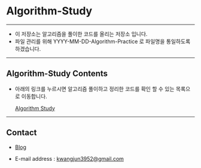 # Algorithm-Study

---

- 이 저장소는 알고리즘을 풀이한 코드를 올리는 저장소 입니다. 
- 파일 관리를 위해 YYYY-MM-DD-Algorithm-Practice 로 파일명을 통일하도록 하겠습니다.

---

## Algorithm-Study Contents
- 아래의 링크를 누르시면 알고리즘 풀이하고 정리한 코드를 확인 할 수 있는 목록으로 이동합니다.

  [Algorithm Study](./Algorithm-Practice/README.md)

---
## Contact

- [Blog](https://vincentgeranium.github.io/)

- E-mail address : kwangjun3952@gmail.com
